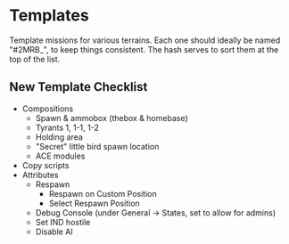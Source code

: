 # Templates

Template missions for various terrains. Each one should ideally be named "#2MRB_<terrain>", to keep things consistent. The hash serves to sort them at the top of the list. 

## New Template Checklist

* Compositions
	* Spawn & ammobox (thebox & homebase)
	* Tyrants 1, 1-1, 1-2
	* Holding area
	* "Secret" little bird spawn location
	* ACE modules
* Copy scripts
* Attributes
	* Respawn
		* Respawn on Custom Position
		* Select Respawn Position
	* Debug Console (under General -> States, set to allow for admins)
	* Set IND hostile
	* Disable AI
